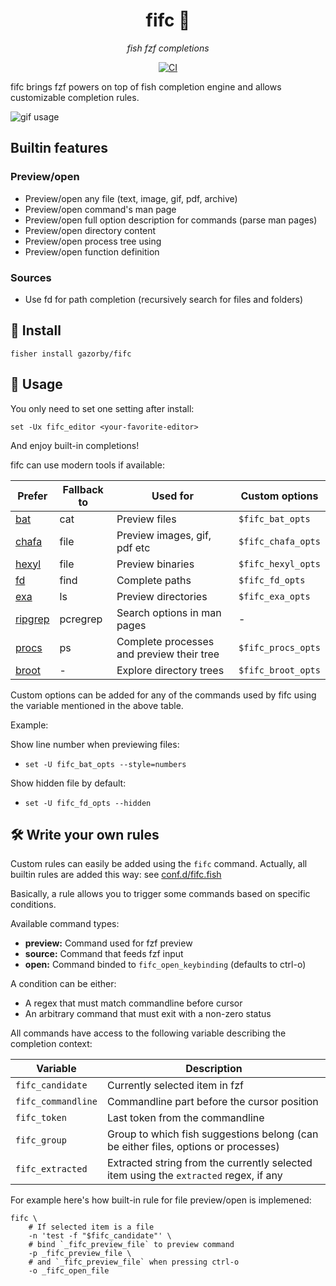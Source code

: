 <div align="center">

# fifc 🐠

*fish fzf completions*

[![CI](https://github.com/gazorby/fifc/actions/workflows/ci.yml/badge.svg)](https://github.com/gazorby/fifc/actions/workflows/ci.yml)

</div>


fifc brings fzf powers on top of fish completion engine and allows customizable completion rules.

![gif usage](../assets/fifc.gif)

## Builtin features

### Preview/open

- Preview/open any file (text, image, gif, pdf, archive)
- Preview/open command's man page
- Preview/open full option description for commands (parse man pages)
- Preview/open directory content
- Preview/open process tree using
- Preview/open function definition

### Sources

- Use fd for path completion (recursively search for files and folders)

## 🚀 Install

```fish
fisher install gazorby/fifc
```

## 🔧 Usage

You only need to set one setting after install:

```fish
set -Ux fifc_editor <your-favorite-editor>
```

And enjoy built-in completions!

fifc can use modern tools if available:


| Prefer                                           | Fallback to | Used for                                  | Custom options  |
| ------------------------------------------------ | ----------- | ----------------------------------------- | --------------- |
| [bat](https://github.com/sharkdp/bat)            | cat         | Preview files                             | `$fifc_bat_opts`   |
| [chafa](https://github.com/hpjansson/chafa)      | file        | Preview images, gif, pdf etc              | `$fifc_chafa_opts` |
| [hexyl](https://github.com/sharkdp/hexyl)        | file        | Preview binaries                          | `$fifc_hexyl_opts` |
| [fd](https://github.com/sharkdp/fd)              | find        | Complete paths                            | `$fifc_fd_opts`    |
| [exa](https://github.com/ogham/exa)              | ls          | Preview directories                       | `$fifc_exa_opts`   |
| [ripgrep](https://github.com/BurntSushi/ripgrep) | pcregrep    | Search options in man pages               | -               |
| [procs](https://github.com/dalance/procs)        | ps          | Complete processes and preview their tree | `$fifc_procs_opts` |
| [broot](https://github.com/Canop/broot)          | -           | Explore directory trees                   | `$fifc_broot_opts` |


Custom options can be added for any of the commands used by fifc using the variable mentioned in the above table.

Example:

Show line number when previewing files:
- `set -U fifc_bat_opts --style=numbers`

Show hidden file by default:
- `set -U fifc_fd_opts --hidden`

## 🛠️ Write your own rules

Custom rules can easily be added using the `fifc` command. Actually, all builtin rules are added this way: see [conf.d/fifc.fish](https://github.com/gazorby/fifc/blob/52ff966511ea97ed7be79db469fe178784e22fd8/conf.d/fifc.fish)

Basically, a rule allows you to trigger some commands based on specific conditions.

Available command types:
- **preview:** Command used for fzf preview
- **source:** Command that feeds fzf input
- **open:** Command binded to `fifc_open_keybinding` (defaults to ctrl-o)

A condition can be either:
- A regex that must match commandline before cursor
- An arbitrary command that must exit with a non-zero status

All commands have access to the following variable describing the completion context:


| Variable           | Description                                                                           |
| ------------------ | ------------------------------------------------------------------------------------- |
| `fifc_candidate`   | Currently selected item in fzf                                                        |
| `fifc_commandline` | Commandline part before the cursor position                                           |
| `fifc_token`       | Last token from the commandline                                                       |
| `fifc_group`       | Group to which fish suggestions belong (can be either files, options or processes)    |
| `fifc_extracted`   | Extracted string from the currently selected item using the `extracted` regex, if any |


For example here's how built-in rule for file preview/open is implemened:

```fish
fifc \
    # If selected item is a file
    -n 'test -f "$fifc_candidate"' \
    # bind `_fifc_preview_file` to preview command
    -p _fifc_preview_file \
    # and `_fifc_preview_file` when pressing ctrl-o
    -o _fifc_open_file
```
